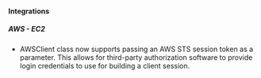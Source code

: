 
#### Integrations
##### AWS - EC2
- AWSClient class now supports passing an AWS STS session token as a parameter. This allows for third-party authorization software to provide login credentials to use for building a client session.
